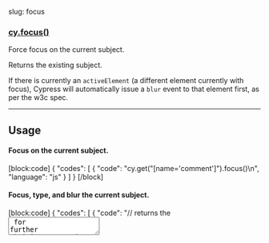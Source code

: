 slug: focus

### [cy.focus()](#usage)

Force focus on the current subject.

Returns the existing subject.

If there is currently an `activeElement` (a different element currently with focus), Cypress will automatically issue a `blur` event to that element first, as per the w3c spec.

***

## Usage

#### Focus on the current subject.

[block:code]
{
    "codes": [
        {
            "code": "cy.get(\"[name='comment']\").focus()\n",
            "language": "js"
        }
    ]
}
[/block]

#### Focus, type, and blur the current subject.

[block:code]
{
    "codes": [
        {
            "code": "// returns the <textarea> for further chaining\ncy.get(\"[name='comment']\").focus().type(\"Nice Product!\").blur()\n",
            "language": "js"
        }
    ]
}
[/block]

***

## Command Log

[block:code]
{
    "codes": [
        {
            "code": "cy.get(\"[name='comment']\").focus()\n",
            "language": "js"
        }
    ]
}
[/block]

The commands above will display in the command log as:

<img width="524" alt="screen shot 2015-11-27 at 1 32 37 pm" src="https://cloud.githubusercontent.com/assets/1271364/11446856/6c2c36f4-950b-11e5-89c6-9bf14a448b23.png">

When clicking on the `focus` command within the command log, the console outputs the following:

<img width="526" alt="screen shot 2015-11-27 at 1 33 00 pm" src="https://cloud.githubusercontent.com/assets/1271364/11446857/703fa6c2-950b-11e5-9686-ce6b558cfd92.png">

***

## Related
1. [focused](focused)
2. [blur](blur)